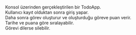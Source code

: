 Konsol üzerinden gerçekleştirilen bir TodoApp. </br>
Kullanıcı kayıt olduktan sonra giriş yapar.</br>
Daha sonra görev oluşturur ve oluşturduğu göreve puan verir.</br>
Tarihe ve puana göre sıralayabilir.</br>
Görevi dilerse silebilir.
